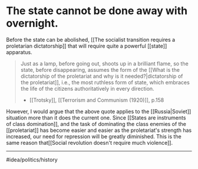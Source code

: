 # The state cannot be done away with overnight.
Before the state can be abolished, [[The socialist transition requires a proletarian dictatorship]] that will require quite a powerful [[state]] apparatus. 

> Just as a lamp, before going out, shoots up in a brilliant flame, so the state, before disappearing, assumes the form of the [[What is the dictatorship of the proletariat and why is it needed?|dictatorship of the proletariat]], i.e., the most ruthless form of state, which embraces the life of the citizens authoritatively in every direction. 
> - [[Trotsky]], [[Terrorism and Communism (1920)]], p.158
 
However, I would argue that the above quote applies to the [[Russia|Soviet]] situation more than it does the current one. Since [[States are instruments of class domination]], and the task of dominating the class enemies of the [[proletariat]] has become easier and easier as the proletariat's strength has increased, our need for repression will be greatly diminished. This is the same reason that[[Social revolution doesn't require much violence]]. 

---
#idea/politics/history 